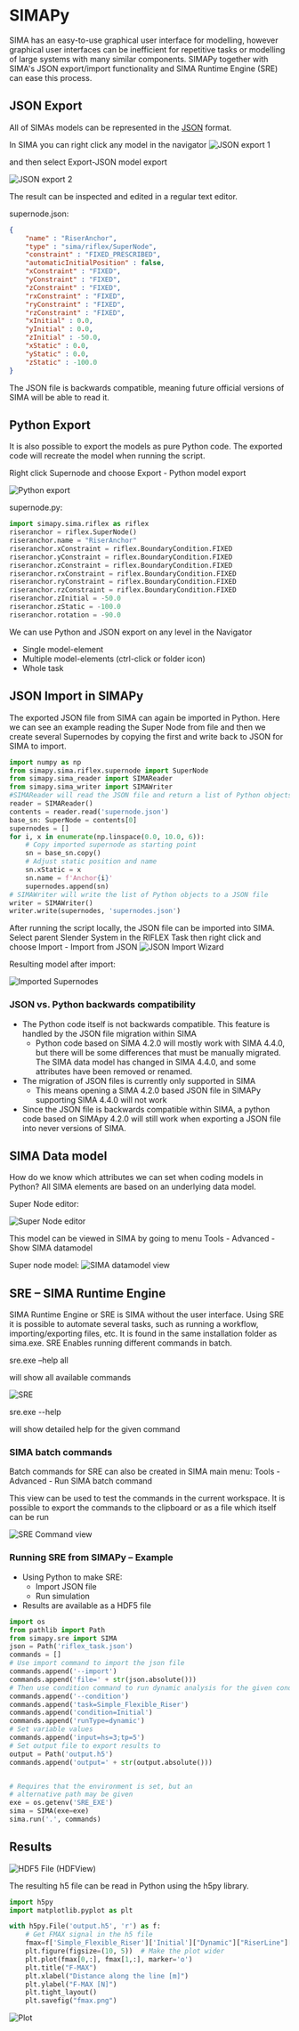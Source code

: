 # SIMAPy

SIMA has an easy-to-use graphical user interface for modelling,
however graphical user interfaces can be inefficient for repetitive tasks or
modelling of large systems with many similar components. 
SIMAPy together with SIMA's JSON export/import functionality and SIMA Runtime Engine (SRE) can ease this process. 


## JSON Export

All of SIMAs models can be represented in the [JSON](https://www.json.org/json-en.html) format.

In SIMA you can right click any model in the navigator 
![JSON export 1](images/json_export_1.png)

and then select Export-JSON model export

![JSON export 2](images/json_export_2.png)

The result can be inspected and edited in a regular text editor.

supernode.json:
```json
{
    "name" : "RiserAnchor",
    "type" : "sima/riflex/SuperNode",
    "constraint" : "FIXED_PRESCRIBED",
    "automaticInitialPosition" : false,
    "xConstraint" : "FIXED",
    "yConstraint" : "FIXED",
    "zConstraint" : "FIXED",
    "rxConstraint" : "FIXED",
    "ryConstraint" : "FIXED",
    "rzConstraint" : "FIXED",
    "xInitial" : 0.0,
    "yInitial" : 0.0,
    "zInitial" : -50.0,
    "xStatic" : 0.0,
    "yStatic" : 0.0,
    "zStatic" : -100.0
}
```

The JSON file is backwards compatible, meaning future official versions of SIMA will be able to read it.


## Python Export

It is also possible to export the models as pure Python code.
The exported code will recreate the model when running the script.

Right click Supernode and choose Export - Python model export

![Python export](images/python_export.png)

supernode.py:
```python
import simapy.sima.riflex as riflex
riseranchor = riflex.SuperNode()
riseranchor.name = "RiserAnchor"
riseranchor.xConstraint = riflex.BoundaryCondition.FIXED
riseranchor.yConstraint = riflex.BoundaryCondition.FIXED
riseranchor.zConstraint = riflex.BoundaryCondition.FIXED
riseranchor.rxConstraint = riflex.BoundaryCondition.FIXED
riseranchor.ryConstraint = riflex.BoundaryCondition.FIXED
riseranchor.rzConstraint = riflex.BoundaryCondition.FIXED
riseranchor.zInitial = -50.0
riseranchor.zStatic = -100.0
riseranchor.rotation = -90.0

```

We can use Python and JSON export on any level in the Navigator
* Single model-element
* Multiple model-elements (ctrl-click or folder icon)
* Whole task


## JSON Import in SIMAPy

The exported JSON file from SIMA can again be imported in Python.
Here we can see an example reading the Super Node from file and then we create several 
Supernodes by copying the first and write back to JSON for SIMA to import.

```python
import numpy as np
from simapy.sima.riflex.supernode import SuperNode
from simapy.sima_reader import SIMAReader
from simapy.sima_writer import SIMAWriter
#SIMAReader will read the JSON file and return a list of Python objects
reader = SIMAReader()
contents = reader.read('supernode.json')
base_sn: SuperNode = contents[0]
supernodes = []
for i, x in enumerate(np.linspace(0.0, 10.0, 6)):
    # Copy imported supernode as starting point
    sn = base_sn.copy()
    # Adjust static position and name
    sn.xStatic = x
    sn.name = f'Anchor{i}'
    supernodes.append(sn)
# SIMAWriter will write the list of Python objects to a JSON file
writer = SIMAWriter()
writer.write(supernodes, 'supernodes.json')
```

After running the script locally, the JSON file can be imported into SIMA.
Select parent Slender System in the RIFLEX Task then right click and choose Import - Import from JSON
![JSON Import Wizard](images/json_import_1.png)

Resulting model after import:

![Imported Supernodes](images/json_import_2.png)

### JSON vs. Python backwards compatibility

* The Python code itself is not backwards compatible. This feature is handled by the JSON file migration within SIMA
    * Python code based on SIMA 4.2.0 will mostly work with SIMA 4.4.0, but there will be some differences that must be manually migrated. The SIMA data model has changed in SIMA 4.4.0, and some attributes have been removed or renamed.
* The migration of JSON files is currently only supported in SIMA
    * This means opening a SIMA 4.2.0 based JSON file in SIMAPy supporting SIMA 4.4.0 will not work 
* Since the JSON file is backwards compatible within SIMA, a python code based on SIMApy 4.2.0 will still work when exporting a JSON file into never versions of SIMA.


## SIMA Data model

How do we know which attributes we can set when coding models in Python?
All SIMA elements are based on an underlying data model.

Super Node editor:

![Super Node editor](images/supernode.png)

This model can be viewed in SIMA by going to menu Tools - Advanced - Show SIMA datamodel

Super node model:
![SIMA datamodel view](images/datamodel_view.png)


## SRE – SIMA Runtime Engine

SIMA Runtime Engine or SRE is SIMA without the user interface.
Using SRE it is possible to automate several tasks, such as running a workflow, 
importing/exporting files, etc.
It is found in the same installation folder as sima.exe.
SRE Enables running different commands in batch.

sre.exe –help all

will show all available commands

![SRE](images/sre_1.png)

sre.exe --help <command>

will show detailed help for the given command 


### SIMA batch commands

Batch commands for SRE can also be created in SIMA main menu:
Tools - Advanced - Run SIMA batch command

This view can be used to test the commands in the current workspace.
It is possible to export the commands to the clipboard or as a file which itself can be run

![SRE Command view](images/sre_2.png)


### Running SRE from SIMAPy – Example

* Using Python to make SRE:
    * Import JSON file
    * Run simulation
* Results are available as a HDF5 file

```python
import os
from pathlib import Path
from simapy.sre import SIMA
json = Path('riflex_task.json')
commands = []
# Use import command to import the json file
commands.append('--import')
commands.append('file=' + str(json.absolute()))
# Then use condition command to run dynamic analysis for the given condition
commands.append('--condition')
commands.append('task=Simple_Flexible_Riser')
commands.append('condition=Initial')
commands.append('runType=dynamic')
# Set variable values
commands.append('input=hs=3;tp=5')
# Set output file to export results to
output = Path('output.h5')
commands.append('output=' + str(output.absolute()))


# Requires that the environment is set, but an 
# alternative path may be given
exe = os.getenv('SRE_EXE')
sima = SIMA(exe=exe)
sima.run('.', commands)
```
## Results

![HDF5 File (HDFView)](images/results_1.png)

The resulting h5 file can be read in Python using the h5py library.

```python
import h5py
import matplotlib.pyplot as plt

with h5py.File('output.h5', 'r') as f:
    # Get FMAX signal in the h5 file
    fmax=f['Simple_Flexible_Riser']['Initial']["Dynamic"]["RiserLine"]["Force envelope curve"]["F-MAX"]
    plt.figure(figsize=(10, 5))  # Make the plot wider
    plt.plot(fmax[0,:], fmax[1,:], marker='o')
    plt.title("F-MAX")
    plt.xlabel("Distance along the line [m]")
    plt.ylabel("F-MAX [N]")
    plt.tight_layout()
    plt.savefig("fmax.png")

```

![Plot](images/results_2.png)

